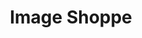 ---
layout: card
category: [maker, digital]
image: /img/makers/imageshoppe.png
title: Image Shoppe
img_class: black
homepage: http://www.theimageshoppe.com/
---